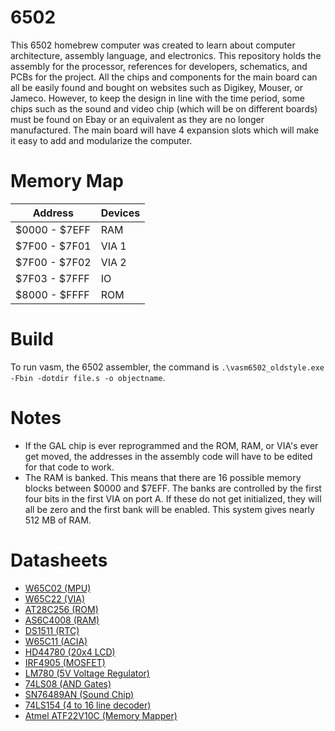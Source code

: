 # 6502
This 6502 homebrew computer was created to learn about computer architecture, assembly language, and electronics. This repository holds the assembly for the processor, references for developers, schematics, and PCBs for the project. All the chips and components for the main board can all be easily found and bought on websites such as Digikey, Mouser, or Jameco. However, to keep the design in line with the time period, some chips such as the sound and video chip (which will be on different boards) must be found on Ebay or an equivalent as they are no longer manufactured. The main board will have 4 expansion slots which will make it easy to add and modularize the computer.

# Memory Map
| Address       | Devices |
| ------------- | ------- | 
| $0000 - $7EFF | RAM     | 
| $7F00 - $7F01 | VIA 1   | 
| $7F00 - $7F02 | VIA 2   | 
| $7F03 - $7FFF | IO      | 
| $8000 - $FFFF | ROM     | 

# Build
To run vasm, the 6502 assembler, the command is `.\vasm6502_oldstyle.exe -Fbin -dotdir file.s -o objectname`.

# Notes
- If the GAL chip is ever reprogrammed and the ROM, RAM, or VIA's ever get moved, the addresses in the assembly code will have to be edited for that code to work. 
- The RAM is banked. This means that there are 16 possible memory blocks between $0000 and $7EFF. The banks are controlled by the first four bits in the first VIA on port A. If these do not get initialized, they will all be zero and the first bank will be enabled. This system gives nearly 512 MB of RAM.

# Datasheets
- <a href = "https://www.mouser.com/datasheet/2/436/w65c02s-2572.pdf"> W65C02 (MPU) </a>
- <a href = "https://www.mouser.com/datasheet/2/436/w65c22-1197.pdf"> W65C22 (VIA) </a> 
- <a href = "https://www.mouser.com/datasheet/2/268/doc0006-1108095.pdf"> AT28C256 (ROM) </a>
- <a href = "https://www.mouser.com/datasheet/2/12/AS6C4008-1265427.pdf"> AS6C4008 (RAM) </a>
- <a href = "https://www.mouser.com/datasheet/2/256/DS1501-DS1511-465962.pdf"> DS1511 (RTC) </a>
- <a href = "https://www.westerndesigncenter.com/wdc/documentation/w65c51n.pdf"> W65C11 (ACIA) </a>
- <a href = "https://www.sparkfun.com/datasheets/LCD/HD44780.pdf"> HD44780 (20x4 LCD) </a>
- <a href = "https://www.jameco.com/Jameco/Products/ProdDS/670442-DS01.pdf"> IRF4905 (MOSFET) </a>
- <a href = "https://www.jameco.com/Jameco/Products/ProdDS/51262.pdf"> LM780 (5V Voltage Regulator) </a>
- <a href = "https://www.jameco.com/Jameco/Products/ProdDS/46375.pdf"> 74LS08 (AND Gates) </a>
- <a href = "http://map.grauw.nl/resources/sound/texas_instruments_sn76489an.pdf"> SN76489AN (Sound Chip) </a>
- <a href = "https://www.seattleu.edu/media/college-of-science-and-engineering/files/departments/electricalandcomputerengineering/74ls1545606.pdf"> 74LS154 (4 to 16 line decoder) </a>
- <a href = "https://www.mouser.com/datasheet/2/268/doc0735-1369018.pdf"> Atmel ATF22V10C (Memory Mapper) </a>
